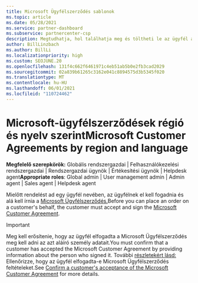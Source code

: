 ```yaml
---
title: Microsoft Ügyfélszerződés sablonok
ms.topic: article
ms.date: 05/28/2021
ms.service: partner-dashboard
ms.subservice: partnercenter-csp
description: Megtudhatja, hol találhatja meg és töltheti le az ügyfél által áttekintni Microsoft Ügyfélszerződés régióspecifikus és nyelvspecifikus verzióit.
author: BillLinzbach
ms.author: BillLi
ms.localizationpriority: high
ms.custom: SEOJUNE.20
ms.openlocfilehash: 131f4c662f6461971c4eb51ab5b0e2fb3cad2029
ms.sourcegitcommit: 02a839b61265c3162e041c8894575d3b5345f020
ms.translationtype: MT
ms.contentlocale: hu-HU
ms.lasthandoff: 06/01/2021
ms.locfileid: "110724462"
---
```

# <a name="microsoft-customer-agreements-by-region-and-language"></a><span data-ttu-id="f4412-103">Microsoft-ügyfélszerződések régió és nyelv szerint</span><span class="sxs-lookup"><span data-stu-id="f4412-103">Microsoft Customer Agreements by region and language</span></span>

<span data-ttu-id="f4412-104">**Megfelelő szerepkörök:** Globális rendszergazdai | Felhasználókezelési rendszergazdai | Rendszergazdai ügynök | Értékesítési ügynök | Helpdesk agent</span><span class="sxs-lookup"><span data-stu-id="f4412-104">**Appropriate roles**: Global admin | User management admin | Admin agent | Sales agent | Helpdesk agent</span></span>

<span data-ttu-id="f4412-105">Mielőtt rendelést ad egy ügyfél nevében, az ügyfélnek el kell fogadnia és alá kell írnia a [Microsoft Ügyfélszerződés.](https://www.microsoft.com/licensing/docs/customeragreement)</span><span class="sxs-lookup"><span data-stu-id="f4412-105">Before you can place an order on a customer's behalf, the customer must accept and sign the [Microsoft Customer Agreement](https://www.microsoft.com/licensing/docs/customeragreement).</span></span>

>[!IMPORTANT]
> <span data-ttu-id="f4412-106">Meg kell erősítenie, hogy az ügyfél elfogadta a Microsoft Ügyfélszerződés meg kell adni az azt aláíró személy adatait.</span><span class="sxs-lookup"><span data-stu-id="f4412-106">You must confirm that a customer has accepted the Microsoft Customer Agreement by providing information about the person who signed it.</span></span> <span data-ttu-id="f4412-107">További [részletekért lásd:](./confirm-customer-agreement.md) Ellenőrizze, hogy az ügyfél elfogadta-e Microsoft Ügyfélszerződés feltételeket.</span><span class="sxs-lookup"><span data-stu-id="f4412-107">See [Confirm a customer's acceptance of the Microsoft Customer Agreement](./confirm-customer-agreement.md) for more details.</span></span>
